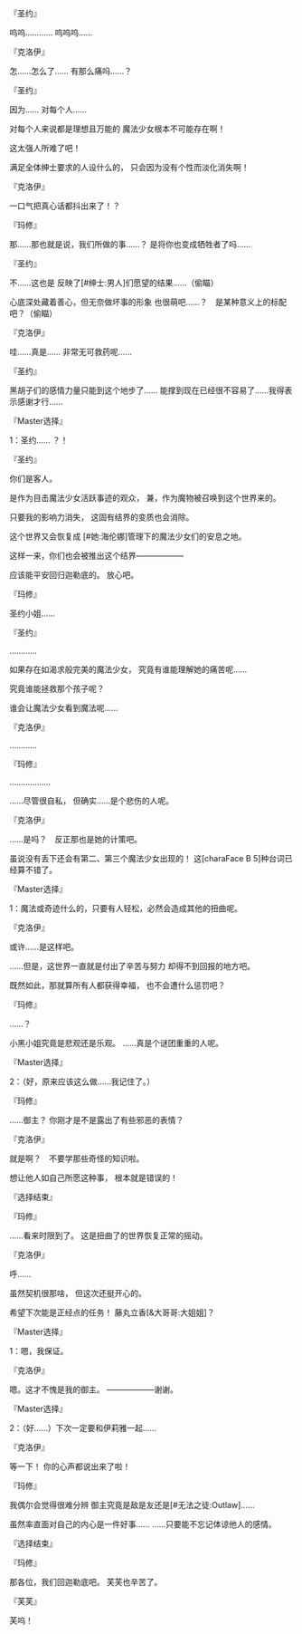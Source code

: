 『圣约』

呜呜…………
呜呜呜……

『克洛伊』

怎……怎么了……
有那么痛吗……？

『圣约』

因为……
对每个人……

对每个人来说都是理想且万能的
魔法少女根本不可能存在啊！

这太强人所难了吧！

满足全体绅士要求的人设什么的，
只会因为没有个性而淡化消失啊！

『克洛伊』

一口气把真心话都抖出来了！？

『玛修』

那……那也就是说，我们所做的事……？
是将你也变成牺牲者了吗……

『圣约』

不……这也是
反映了[#绅士:男人]们愿望的结果……（偷瞄）

心底深处藏着善心，但无奈做坏事的形象
也很萌吧……？　是某种意义上的标配吧？（偷瞄）

『克洛伊』

哇……真是……
非常无可救药呢……

『圣约』

黑胡子们的感情力量只能到这个地步了……
能撑到现在已经很不容易了……我得表示感谢才行……

『Master选择』

1：圣约……
？！

『圣约』

你们是客人。

是作为目击魔法少女活跃事迹的观众，
兼，作为魔物被召唤到这个世界来的。

只要我的影响力消失，
这固有结界的变质也会消除。

这个世界又会恢复成
[#她:海伦娜]管理下的魔法少女们的安息之地。

这样一来，你们也会被推出这个结界——————

应该能平安回归迦勒底的。
放心吧。

『玛修』

圣约小姐……

『圣约』

…………

如果存在如渴求般完美的魔法少女，
究竟有谁能理解她的痛苦呢……

究竟谁能拯救那个孩子呢？

谁会让魔法少女看到魔法呢……

『克洛伊』

…………

『玛修』

………………

……尽管很自私，
但确实……是个悲伤的人呢。

『克洛伊』

……是吗？　反正那也是她的计策吧。

虽说没有丢下还会有第二、第三个魔法少女出现的！
这[charaFace B 5]种台词已经算不错了。

『Master选择』

1：魔法或奇迹什么的，只要有人轻松，必然会造成其他的扭曲呢。

『克洛伊』

或许……是这样吧。

……但是，这世界一直就是付出了辛苦与努力
却得不到回报的地方吧。

既然如此，那就算所有人都获得幸福，
也不会遭什么惩罚吧？

『玛修』

……？

小黑小姐究竟是悲观还是乐观。
……真是个谜团重重的人呢。

『Master选择』

2：（好，原来应该这么做……我记住了。）

『玛修』

……御主？
你刚才是不是露出了有些邪恶的表情？

『克洛伊』

就是啊？　不要学那些奇怪的知识啦。

想让他人如自己所愿这种事，
根本就是错误的！

『选择结束』

『玛修』

……看来时限到了。
这是扭曲了的世界恢复正常的摇动。

『克洛伊』

呼……

虽然契机很那啥，
但这次还挺开心的。

希望下次能是正经点的任务！
藤丸立香[&大哥哥:大姐姐]？

『Master选择』

1：嗯，我保证。

『克洛伊』

嗯。这才不愧是我的御主。
——————谢谢。

『Master选择』

2：（好……）下次一定要和伊莉雅一起……

『克洛伊』

等一下！
你的心声都说出来了啦！

『玛修』

我偶尔会觉得很难分辨
御主究竟是敌是友还是[#无法之徒:Outlaw]……

虽然率直面对自己的内心是一件好事……
……只要能不忘记体谅他人的感情。

『选择结束』

『玛修』

那各位，我们回迦勒底吧。
芙芙也辛苦了。

『芙芙』

芙呜！

